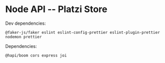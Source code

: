 # Node API -- Platzi Store

Dev dependencies: 
```
@faker-js/faker eslint eslint-config-prettier eslint-plugin-prettier nodemon prettier
```
Dependencies:
```
@hapi/boom cors express joi
```